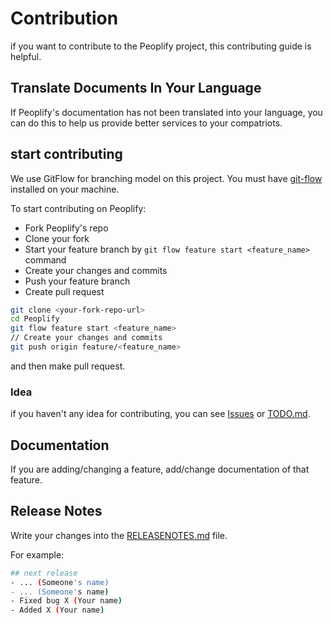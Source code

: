 # Contribution

if you want to contribute to the Peoplify project, this contributing guide is helpful.

## Translate Documents In Your Language

If Peoplify's documentation has not been translated into your language, you can do this to help us provide better services to your compatriots.

## start contributing

We use GitFlow for branching model on this project. You must have [git-flow](https://github.com/nvie/gitflow/wiki/Installation) installed on your machine.

To start contributing on Peoplify:
- Fork Peoplify's repo
- Clone your fork
- Start your feature branch by `git flow feature start <feature_name>` command
- Create your changes and commits
- Push your feature branch
- Create pull request

```bash
git clone <your-fork-repo-url>
cd Peoplify
git flow feature start <feature_name>
// Create your changes and commits
git push origin feature/<feature_name>
```
and then make pull request.

### Idea
if you haven't any idea for contributing, you can see [Issues](https://github.com/siloxa/peoplify/issues) or [TODO.md](./TODO.md).

## Documentation
If you are adding/changing a feature, add/change documentation of that feature.

## Release Notes
Write your changes into the [RELEASENOTES.md](./RELEASENOTES.md) file.

For example:

```bash
## next release
- ... (Someone's name)
- ... (Someone's name)
- Fixed bug X (Your name)
- Added X (Your name)
```
